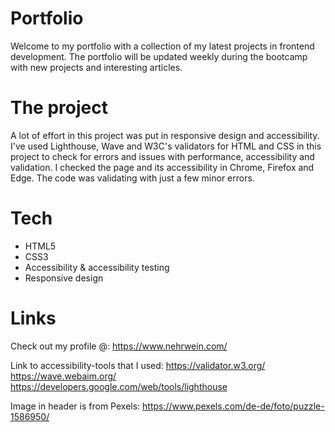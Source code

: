 # Portfolio
Welcome to my portfolio with a collection of my latest projects in frontend development. The portfolio will be updated weekly during the bootcamp with new projects and interesting articles. 

# The project 
A lot of effort in this project was put in responsive design and accessibility. I've used Lighthouse, Wave and W3C's validators for HTML and CSS in this project to check for errors and issues with performance, accessibility and validation. I checked the page and its accessibility in Chrome, Firefox and Edge. The code was validating with just a few minor errors.

# Tech
* HTML5
* CSS3
* Accessibility & accessibility testing
* Responsive design

# Links
Check out my profile @: https://www.nehrwein.com/

Link to accessibility-tools that I used:
https://validator.w3.org/
https://wave.webaim.org/
https://developers.google.com/web/tools/lighthouse

Image in header is from Pexels:
https://www.pexels.com/de-de/foto/puzzle-1586950/